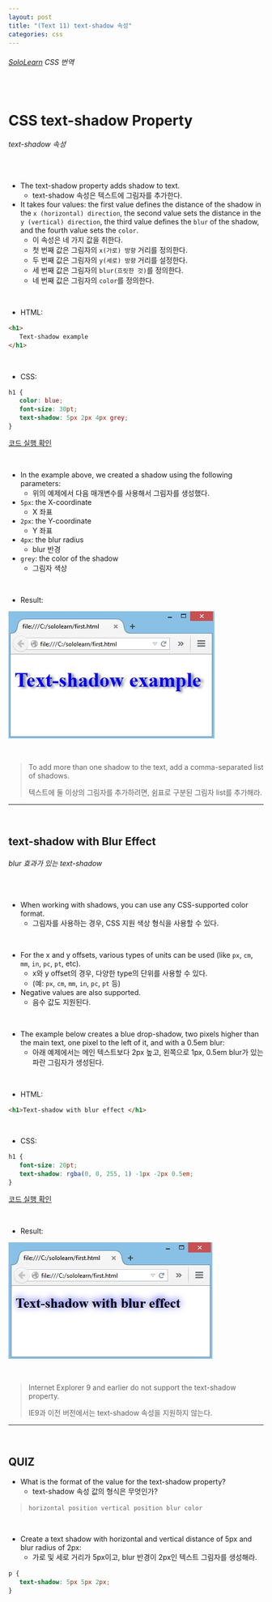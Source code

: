 ```yaml
---
layout: post
title: "(Text 11) text-shadow 속성"
categories: css
---
```


###### [SoloLearn](https://www.sololearn.com/) CSS 번역

<br>

# CSS text-shadow Property

###### text-shadow 속성

<br>

- The text-shadow property adds shadow to text.
  - text-shadow 속성은 텍스트에 그림자를 추가한다.
- It takes four values: the first value defines the distance of the shadow in the `x (horizontal) direction`, the second value sets the distance in the `y (vertical) direction`, the third value defines the `blur` of the shadow, and the fourth value sets the `color`.
  - 이 속성은 네 가지 값을 취한다.
  - 첫 번째 값은 그림자의 `x(가로) 방향` 거리를 정의한다.
  - 두 번째 값은 그림자의 `y(세로) 방향` 거리를 설정한다.
  - 세 번째 값은 그림자의 `blur(흐릿한 것)`를 정의한다.
  - 네 번째 값은 그림자의 `color`를 정의한다.

<br>

- HTML:

```html
<h1>
   Text-shadow example
</h1>
```

<br>

- CSS:

```css
h1 {
   color: blue;
   font-size: 30pt;
   text-shadow: 5px 2px 4px grey;
}
```

[코드 실행 확인](https://code.sololearn.com/527/#css)

<br>

- In the example above, we created a shadow using the following parameters:
  - 위의 예제에서 다음 매개변수를 사용해서 그림자를 생성했다.
- `5px`: the X-coordinate
  - X 좌표
- `2px`: the Y-coordinate
  - Y 좌표
- `4px`: the blur radius
  - blur 반경
- `grey`: the color of the shadow
  - 그림자 색상

<br>

- Result:

![img](/assets/img/css-sololearn-text-11-01.png)

<br>

> To add more than one shadow to the text, add a comma-separated list of shadows.
>
> 텍스트에 둘 이상의 그림자를 추가하려면, 쉼표로 구분된 그림자 list를 추가해라.

------

<br>

## text-shadow with Blur Effect

###### blur 효과가 있는 text-shadow

<br>

- When working with shadows, you can use any CSS-supported color format.
  - 그림자를 사용하는 경우, CSS 지원 색상 형식을 사용할 수 있다.

<br>

- For the x and y offsets, various types of units can be used (like `px`, `cm`, `mm`, `in`, `pc`, `pt`, etc).
  - x와 y offset의 경우, 다양한 type의 단위를 사용할 수 있다.
  - (예: `px`, `cm`, `mm`, `in`, `pc`, `pt` 등)
- Negative values are also supported.
  - 음수 값도 지원된다.

<br>

- The example below creates a blue drop-shadow, two pixels higher than the main text, one pixel to the left of it, and with a 0.5em blur:
  - 아래 예제에서는 메인 텍스트보다 2px 높고, 왼쪽으로 1px, 0.5em blur가 있는 파란 그림자가 생성된다.

<br>

- HTML:

```html
<h1>Text-shadow with blur effect </h1>
```

<br>

- CSS:

```css
h1 {
   font-size: 20pt;
   text-shadow: rgba(0, 0, 255, 1) -1px -2px 0.5em;
}
```

[코드 실행 확인](https://code.sololearn.com/528/#css)

<br>

- Result:

![img](/assets/img/css-sololearn-text-11-02.png)

<br>

> Internet Explorer 9 and earlier do not support the text-shadow property.
>
> IE9과 이전 버전에서는 text-shadow 속성을 지원하지 않는다.

------

<br>

## QUIZ

- What is the format of the value for the text-shadow property?
  - text-shadow 속성 값의 형식은 무엇인가?

> `horizontal position vertical position blur color`

<br>

- Create a text shadow with horizontal and vertical distance of 5px and blur radius of 2px:
  - 가로 및 세로 거리가 5px이고, blur 반경이 2px인 텍스트 그림자를 생성해라.

```css
p {
   text-shadow: 5px 5px 2px;
}
```

<br>
